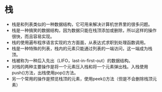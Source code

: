 # 栈
- 栈是和列表类似的一种数据结构，它可用来解决计算机世界里的很多问题。
- 栈是一种搞笑的数据结构，因为数据只能在栈顶添加或删除，所以这样的操作很快，而且容易实现。
- 栈的使用遍布程序语言实现的方方面面，从表达式求职到处理函数调用。
- 栈是一种特殊的列表，栈内的元素只能通过列表的一端访问，这一端成为栈顶。
- 栈被称为一种后入先出（LIFO，last-in-first-out）的数据结构。
- 对栈的两种主要操作是将一个元素压入栈和将一个元素弹出栈。入栈使用push()方法，出栈使用pop()方法。
- 另一个常用的操作是预览栈顶的元素，使用peek()方法（但是不会删除栈顶元素）